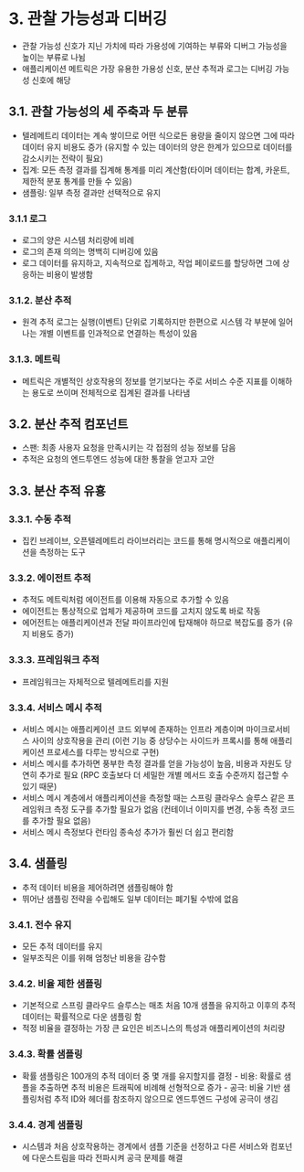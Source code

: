 # 3. 관찰 가능성과 디버깅
- 관찰 가능성 신호가 지닌 가치에 따라 가용성에 기여하는 부류와 디버그 가능성을 높이는 부류로 나뉨
- 애플리케이션 메트릭은 가장 유용한 가용성 신호, 분산 추적과 로그는 디버깅 가능성 신호에 해당
## 3.1. 관찰 가능성의 세 주축과 두 분류
- 텔레메트리 데이터는 계속 쌓이므로 어떤 식으로든 용량을 줄이지 않으면 그에 따라 데이터 유지 비용도 증가 (유지할 수 있는 데이터의 양은 한계가 있으므로 데이터를 감소시키는 전략이 필요)
- 집계: 모든 측정 결과를 집계해 통계를 미리 계산함(타이머 데이터는 합계, 카운트, 제한적 분포 통계를 만들 수 있음)
- 샘플링: 일부 측정 결과만 선택적으로 유지
### 3.1.1 로그
- 로그의 양은 시스템 처리량에 비례
- 로그의 존재 의의는 명백히 디버깅에 있음
- 로그 데이터를 유지하고, 지속적으로 집계하고, 작업 페이로드를 할당하면 그에 상응하는 비용이 발생함
### 3.1.2. 분산 추적
- 원격 추적 로그는 실행(이벤트) 단위로 기록하지만 한편으로 시스템 각 부분에 일어나는 개별 이벤트를 인과적으로 연결하는 특성이 있음
### 3.1.3. 메트릭
- 메트릭은 개별적인 상호작용의 정보를 얻기보다는 주로 서비스 수준 지표를 이해하는 용도로 쓰이며 전체적으로 집계된 결과를 나타냄
## 3.2. 분산 추적 컴포넌트
- 스팬: 최종 사용자 요청을 만족시키는 각 접점의 성능 정보를 담음
- 추적은 요청의 엔드투엔드 성능에 대한 통찰을 얻고자 고안
## 3.3. 분산 추적 유횽
### 3.3.1. 수동 추적
- 집킨 브레이브, 오픈텔레메트리 라이브러리는 코드를 통해 명시적으로 애플리케이션을 측정하는 도구
### 3.3.2. 에이전트 추적
- 추적도 메트릭처럼 에이전트를 이용해 자동으로 추가할 수 있음
- 에이전트는 통상적으로 업체가 제공하며 코드를 고치지 않도록 바로 작동
- 에어전트는 애플리케이션과 전달 파이프라인에 탑재해야 하므로 복잡도를 증가 (유지 비용도 증가)
### 3.3.3. 프레임워크 추적
- 프레임워크는 자체적으로 텔레메트리를 지원
### 3.3.4. 서비스 메시 추적
- 서비스 메시는 애플리케이션 코드 외부에 존재하는 인프라 계층이며 마이크로서비스 사이의 상호작용을 관리 (이런 기능 중 상당수는 사이드카 프록시를 통해 애플리케이션 프로세스를 다루는 방식으로 구현)
- 서비스 메시를 추가하면 풍부한 측정 결과를 얻을 가능성이 높음, 비용과 자원도 당연히 추가로 필요 (RPC 호출보다 더 세밀한 개별 메서드 호출 수준까지 접근할 수 있기 때문)
- 서비스 메시 계층에서 애플리케이션을 측정할 때는 스프링 클라우스 슬루스 같은 프레임워크 측정 도구를 추가할 필요가 없음 (컨테이너 이미지를 변경, 수동 측정 코드를 추가할 필요 없음)
- 서비스 메시 측정보다 런타임 종속성 추가가 훨씬 더 쉽고 편리함 
## 3.4. 샘플링
- 추적 데이터 비용을 제어하려면 샘플링해야 함
- 뛰어난 샘플링 전략을 수립해도 일부 데이터는 폐기될 수밖에 없음
### 3.4.1. 전수 유지
- 모든 추적 데이터를 유지
- 일부조직은 이를 위해 엄청난 비용을 감수함
### 3.4.2. 비율 제한 샘플링
- 기본적으로 스프링 클라우드 슬루스는 매초 처음 10개 샘플을 유지하고 이후의 추적 데이터는 확률적으로 다운 샘플링 함 
- 적정 비율을 결정하는 가장 큰 요인은 비즈니스의 특성과 애플리케이션의 처리량
### 3.4.3. 확률 샘플링
- 확률 샘플링은 100개의  추적 데이터 중 몇 개를 유지할지를 결정
		- 비용: 확률로 샘플을 추출하면 추적 비용은 트래픽에 비례해 선형적으로 증가
		- 공극: 비율 기반 샘플링처럼 추적 ID와 헤더를 참조하지 않으므로 엔드투엔드 구성에 공극이 생김
### 3.4.4. 경계 샘플링
- 시스템과 처음 상호작용하는 경계에서 샘플 기준을 선정하고 다른 서비스와 컴포넌에 다운스트림을 따라 전파시켜 공극 문제를 해결

